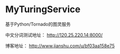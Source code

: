 # MyTuringService
基于Python/Tornado的图灵服务

中文分词测试地址：
http://120.25.220.14:8000/

博客地址：
http://www.jianshu.com/u/bf03aa158e75

